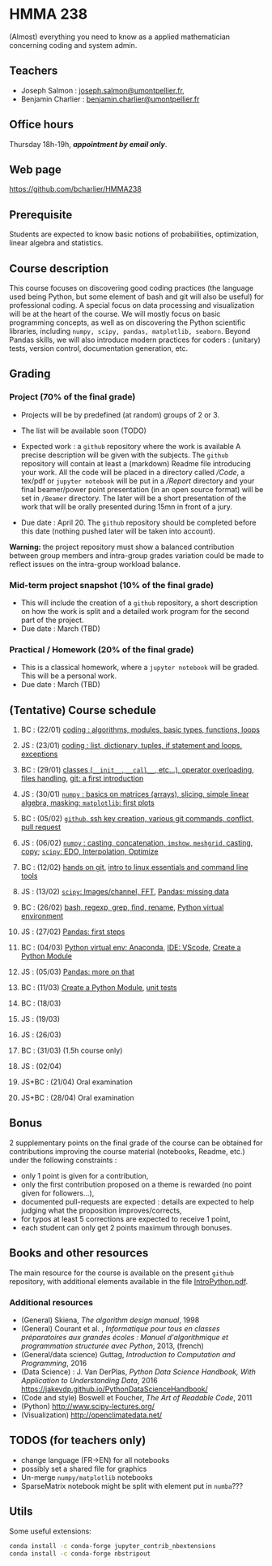 # HMMA 238

(Almost) everything you need to know as a applied mathematician concerning coding and system admin.

## Teachers

- Joseph Salmon : joseph.salmon@umontpellier.fr,
- Benjamin Charlier : benjamin.charlier@umontpellier.fr

## Office hours

 Thursday 18h-19h, ___appointment by email only___.

## Web page

<https://github.com/bcharlier/HMMA238>

## Prerequisite

Students are expected to know basic notions of probabilities, optimization, linear algebra and statistics.

## Course description

This course focuses on discovering good coding practices (the language used being Python, but some element of bash and git will also be useful) for professional coding.
A special focus on data processing and visualization will be at the heart of the course.
We will mostly focus on basic programming concepts, as well as on discovering the Python scientific libraries, including ```numpy, scipy, pandas, matplotlib, seaborn```.
Beyond Pandas skills, we will also introduce modern practices for coders : (unitary) tests, version control, documentation generation, etc.

## Grading

### Project (70% of the final grade)

- Projects will be by predefined (at random) groups of 2 or 3.
- The list will be available soon (TODO)
- Expected work : a ```github``` repository where the work is available A precise description will be given with the subjects.
The ```github``` repository will contain at least a (markdown) Readme file introducing your work. All the code will be placed in a directory called */Code*, a tex/pdf or `jupyter notebook`  will be put in a */Report* directory and your final beamer/power point presentation (in an open source format) will be set in `/Beamer` directory.
The later will be a short presentation of the work that will be orally presented during 15mn in front of a jury.

- Due date : April 20.
The ```github``` repository should be completed before this date (nothing pushed later will be taken into account).

**Warning:** the project repository must show a balanced contribution between group members and intra-group grades variation could be made to reflect issues on the intra-group workload balance.

### Mid-term project snapshot (10% of the final grade)

- This will include the creation of a ```github``` repository, a short description on how the work is split and a detailed work program for the second part of the project.
- Due date : March (TBD)

### Practical / Homework (20% of the final grade)

- This is a classical homework, where a ```jupyter notebook``` will be graded. This will be a personal work.
- Due date : March (TBD)

## (Tentative) Course schedule

1. BC : (22/01) [coding : algorithms, modules, basic types, functions, loops](Intro-Python/)
2. JS : (23/01) [coding : list, dictionary, tuples, if statement and loops, exceptions](Intro-Python/)
3. BC : (29/01) [classes (`__init__`, `__call__`, etc...), operator overloading, files handling](Intro-Python/), [git: a first introduction](Git/)
4. JS : (30/01) [`numpy` : basics on matrices (arrays), slicing, simple linear algebra, masking; `matplotlib`: first plots](Numpy-Matplotlib/)
5. BC : (05/02) [`github`, ssh key creation, various git commands, conflict, pull request](Git/)
6. JS : (06/02) [`numpy` : casting, concatenation, `imshow`, `meshgrid`, casting, copy](Numpy-Matplotlib/);  [`scipy`: EDO, Interpolation, Optimize](Scipy/)
7. BC : (12/02) [hands on git](Git/), [intro to linux essentials and command line tools](Bash) 
8. JS : (13/02) [`scipy`: Images/channel, FFT](Scipy/), [Pandas: missing data](Pandas/)
9. BC : (26/02) [bash, regexp, grep, find, rename](Bash/), [Python virtual environment](Venv/)
10. JS : (27/02) [Pandas: first steps](Pandas/)

11. BC : (04/03) [Python virtual env: Anaconda](Venv/), [IDE: VScode](IDE/), [Create a Python Module](Python-modules/)

12. JS : (05/03) [Pandas: more on that](Pandas/)

13. BC : (11/03) [Create a Python Module](Python-modules/), [unit tests](Tests-CI/)

14. BC : (18/03)

15. JS : (19/03)

16. JS : (26/03)

17. BC : (31/03) (1.5h course only)

18. JS : (02/04)

19. JS+BC : (21/04) Oral examination

20. JS+BC : (28/04) Oral examination

## Bonus

2 supplementary points on the final grade of the course can be obtained for contributions improving the course material (notebooks, Readme, etc.) under the following constraints :

- only 1 point is given for a contribution,
- only the first contribution proposed on a theme is rewarded (no point given for followers...),
- documented pull-requests are expected : details are expected to help judging what the proposition improves/corrects,
- for typos at least 5 corrections are expected to receive 1 point,
- each student can only get 2 points maximum through bonuses.

## Books and other resources

The main resource for the course is available on the present `github` repository, with additional elements available in the file [IntroPython.pdf](http://josephsalmon.eu/enseignement/Montpellier/HLMA310/IntroPython.pdf).

### Additional resources

- (General) Skiena, *The algorithm design manual*, 1998
- (General) Courant et al. , *Informatique pour tous en classes préparatoires aux grandes écoles : Manuel d'algorithmique et programmation structurée avec Python*,
2013, (french)
- (General/data science) Guttag, *Introduction to Computation and Programming*,
2016
- (Data Science) : J. Van DerPlas, *Python Data Science Handbook, With Application to Understanding Data*, 2016
<https://jakevdp.github.io/PythonDataScienceHandbook/>
- (Code and style) Boswell et Foucher, *The Art of Readable Code*, 2011
- (Python) <http://www.scipy-lectures.org/>
- (Visualization) <http://openclimatedata.net/>

## TODOS (for teachers only)

- change language (FR->EN) for all notebooks
- possibly set a shared file for graphics
- Un-merge ```numpy/matplotlib``` notebooks
- SparseMatrix notebook might be split with element put in ```numba```???

## Utils

Some useful extensions:

```bash
conda install -c conda-forge jupyter_contrib_nbextensions
conda install -c conda-forge nbstripout
```
